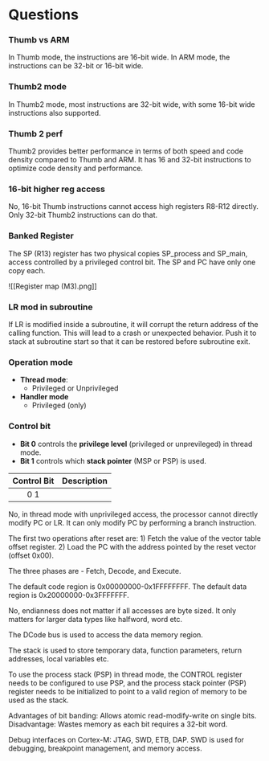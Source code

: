 # Questions
### Thumb vs ARM
In Thumb mode, the instructions are 16-bit wide. In ARM mode, the instructions can be 32-bit or 16-bit wide.

### Thumb2 mode
In Thumb2 mode, most instructions are 32-bit wide, with some 16-bit wide instructions also supported.

### Thumb 2 perf
Thumb2 provides better performance in terms of both speed and code density compared to Thumb and ARM. It has 16 and 32-bit instructions to optimize code density and performance.

### 16-bit higher reg access
No, 16-bit Thumb instructions cannot access high registers R8-R12 directly. Only 32-bit Thumb2 instructions can do that.

### Banked Register
The SP (R13) register has two physical copies SP_process and SP_main, access controlled by a privileged control bit. The SP and PC have only one copy each.

![[Register map (M3).png]]

### LR mod in subroutine
If LR is modified inside a subroutine, it will corrupt the return address of the calling function. This will lead to a crash or unexpected behavior.
Push it to stack at subroutine start so that it can be restored before subroutine exit.

### Operation mode
- **Thread mode**: 
	- Privileged or Unprivileged
- **Handler mode**
	- Privileged (only)
### Control bit
- **Bit 0** controls the **privilege level** (privileged or unprevileged) in thread mode.
- **Bit 1** controls which **stack pointer** (MSP or PSP) is used.

| Control Bit | Description |
|:-----------:| ----------- |
|   0    1    |             |

No, in thread mode with unprivileged access, the processor cannot directly modify PC or LR. It can only modify PC by performing a branch instruction.

The first two operations after reset are: 1) Fetch the value of the vector table offset register. 2) Load the PC with the address pointed by the reset vector (offset 0x00).

The three phases are - Fetch, Decode, and Execute.

The default code region is 0x00000000-0x1FFFFFFFF. The default data region is 0x20000000-0x3FFFFFFF.

No, endianness does not matter if all accesses are byte sized. It only matters for larger data types like halfword, word etc.

The DCode bus is used to access the data memory region.

The stack is used to store temporary data, function parameters, return addresses, local variables etc.

To use the process stack (PSP) in thread mode, the CONTROL register needs to be configured to use PSP, and the process stack pointer (PSP) register needs to be initialized to point to a valid region of memory to be used as the stack.

Advantages of bit banding: Allows atomic read-modify-write on single bits. Disadvantage: Wastes memory as each bit requires a 32-bit word.

Debug interfaces on Cortex-M: JTAG, SWD, ETB, DAP. SWD is used for debugging, breakpoint management, and memory access.